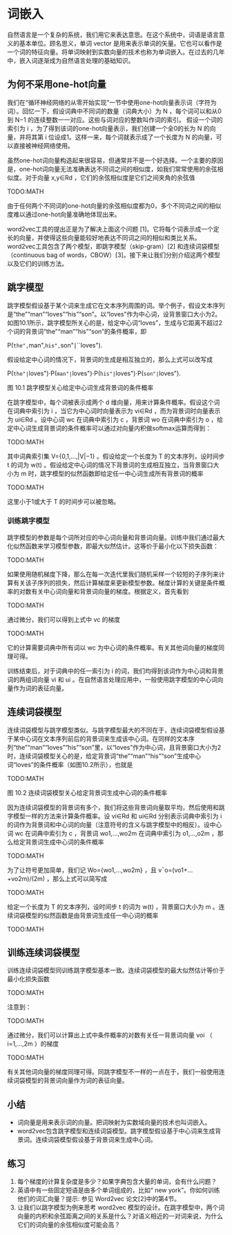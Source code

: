 

<!--
 * @version:
 * @Author:  StevenJokes https://github.com/StevenJokes
 * @Date: 2020-07-15 00:11:06
 * @LastEditors:  StevenJokes https://github.com/StevenJokes
 * @LastEditTime: 2020-07-15 00:36:14
 * @Description:
 * @TODO::
 * @Reference:https://zh.d2l.ai/chapter_natural-language-processing/word2vec.html
 * http://preview.d2l.ai/d2l-en/master/chapter_natural-language-processing-pretraining/word2vec.html
-->

# 词嵌入

自然语言是一个复杂的系统，我们用它来表达意思。在这个系统中，词语是语言意义的基本单位。顾名思义，单词 vector 是用来表示单词的矢量。它也可以看作是一个词的特征向量。将单词映射到实数向量的技术也称为单词嵌入。在过去的几年中，嵌入词逐渐成为自然语言处理的基础知识。

## 为何不采用one-hot向量

我们在“循环神经网络的从零开始实现”一节中使用one-hot向量表示词（字符为词）。回忆一下，假设词典中不同词的数量（词典大小）为 N ，每个词可以和从0到 N−1 的连续整数一一对应。这些与词对应的整数叫作词的索引。 假设一个词的索引为 i ，为了得到该词的one-hot向量表示，我们创建一个全0的长为 N 的向量，并将其第 i 位设成1。这样一来，每个词就表示成了一个长度为 N 的向量，可以直接被神经网络使用。

虽然one-hot词向量构造起来很容易，但通常并不是一个好选择。一个主要的原因是，one-hot词向量无法准确表达不同词之间的相似度，如我们常常使用的余弦相似度。对于向量 x,y∈Rd ，它们的余弦相似度是它们之间夹角的余弦值

TODO:MATH

由于任何两个不同词的one-hot向量的余弦相似度都为0，多个不同词之间的相似度难以通过one-hot向量准确地体现出来。

word2vec工具的提出正是为了解决上面这个问题 [1]。它将每个词表示成一个定长的向量，并使得这些向量能较好地表达不同词之间的相似和类比关系。word2vec工具包含了两个模型，即跳字模型（skip-gram）[2] 和连续词袋模型（continuous bag of words，CBOW）[3]。接下来让我们分别介绍这两个模型以及它们的训练方法。

## 跳字模型

跳字模型假设基于某个词来生成它在文本序列周围的词。举个例子，假设文本序列是“the”“man”“loves”“his”“son”。以“loves”作为中心词，设背景窗口大小为2。如图10.1所示，跳字模型所关心的是，给定中心词“loves”，生成与它距离不超过2个词的背景词“the”“man”“his”“son”的条件概率，即

P(``the",``man",``his",``son"∣``loves").

假设给定中心词的情况下，背景词的生成是相互独立的，那么上式可以改写成

P(``the"∣``loves")⋅P(``man"∣``loves")⋅P(``his"∣``loves")⋅P(``son"∣``loves").

图 10.1 跳字模型关心给定中心词生成背景词的条件概率

在跳字模型中，每个词被表示成两个 d 维向量，用来计算条件概率。假设这个词在词典中索引为 i ，当它为中心词时向量表示为 vi∈Rd ，而为背景词时向量表示为 ui∈Rd 。设中心词 wc 在词典中索引为 c ，背景词 wo 在词典中索引为 o ，给定中心词生成背景词的条件概率可以通过对向量内积做softmax运算而得到：

TODO:MATH

其中词典索引集 V={0,1,…,|V|−1} 。假设给定一个长度为 T 的文本序列，设时间步 t 的词为 w(t) 。假设给定中心词的情况下背景词的生成相互独立，当背景窗口大小为 m 时，跳字模型的似然函数即给定任一中心词生成所有背景词的概率

TODO:MATH

这里小于1或大于 T 的时间步可以被忽略。

### 训练跳字模型

跳字模型的参数是每个词所对应的中心词向量和背景词向量。训练中我们通过最大化似然函数来学习模型参数，即最大似然估计。这等价于最小化以下损失函数：

TODO:MATH

如果使用随机梯度下降，那么在每一次迭代里我们随机采样一个较短的子序列来计算有关该子序列的损失，然后计算梯度来更新模型参数。梯度计算的关键是条件概率的对数有关中心词向量和背景词向量的梯度。根据定义，首先看到

TODO:MATH

通过微分，我们可以得到上式中 vc 的梯度

TODO:MATH

它的计算需要词典中所有词以 wc 为中心词的条件概率。有关其他词向量的梯度同理可得。

训练结束后，对于词典中的任一索引为 i 的词，我们均得到该词作为中心词和背景词的两组词向量 vi 和 ui 。在自然语言处理应用中，一般使用跳字模型的中心词向量作为词的表征向量。

## 连续词袋模型

连续词袋模型与跳字模型类似。与跳字模型最大的不同在于，连续词袋模型假设基于某中心词在文本序列前后的背景词来生成该中心词。在同样的文本序列“the”“man”“loves”“his”“son”里，以“loves”作为中心词，且背景窗口大小为2时，连续词袋模型关心的是，给定背景词“the”“man”“his”“son”生成中心词“loves”的条件概率（如图10.2所示），也就是

TODO:MATH

图 10.2 连续词袋模型关心给定背景词生成中心词的条件概率

因为连续词袋模型的背景词有多个，我们将这些背景词向量取平均，然后使用和跳字模型一样的方法来计算条件概率。设 vi∈Rd 和 ui∈Rd 分别表示词典中索引为 i 的词作为背景词和中心词的向量（注意符号的含义与跳字模型中的相反）。设中心词 wc 在词典中索引为 c ，背景词 wo1,…,wo2m 在词典中索引为 o1,…,o2m ，那么给定背景词生成中心词的条件概率

TODO:MATH

为了让符号更加简单，我们记 Wo={wo1,…,wo2m} ，且 v¯o=(vo1+…+vo2m)/(2m) ，那么上式可以简写成

TODO:MATH

给定一个长度为 T 的文本序列，设时间步 t 的词为 w(t) ，背景窗口大小为 m 。连续词袋模型的似然函数是由背景词生成任一中心词的概率

TODO:MATH

## 训练连续词袋模型

训练连续词袋模型同训练跳字模型基本一致。连续词袋模型的最大似然估计等价于最小化损失函数

TODO:MATH

注意到：

TODO:MATH

通过微分，我们可以计算出上式中条件概率的对数有关任一背景词向量 voi （ i=1,…,2m ）的梯度

TODO:MATH

有关其他词向量的梯度同理可得。同跳字模型不一样的一点在于，我们一般使用连续词袋模型的背景词向量作为词的表征向量。

## 小结

* 词向量是用来表示词的向量。把词映射为实数域向量的技术也叫词嵌入。
* word2vec包含跳字模型和连续词袋模型。跳字模型假设基于中心词来生成背景词。连续词袋模型假设基于背景词来生成中心词。

## 练习

1. 每个梯度的计算复杂度是多少？如果字典包含大量的单词，会有什么问题？
1. 英语中有一些固定短语是由多个单词组成的，比如“ new york”。你如何训练他们的词汇向量？提示: 参见 Word2vec 论文[2]中的第4节。
1. 让我们以跳字模型为例来思考 word2vec 模型的设计。在跳字模型中，两个词向量的内积和余弦距离之间的关系是什么？对语义相近的一对词来说，为什么它们的词向量的余弦相似度可能会高？
